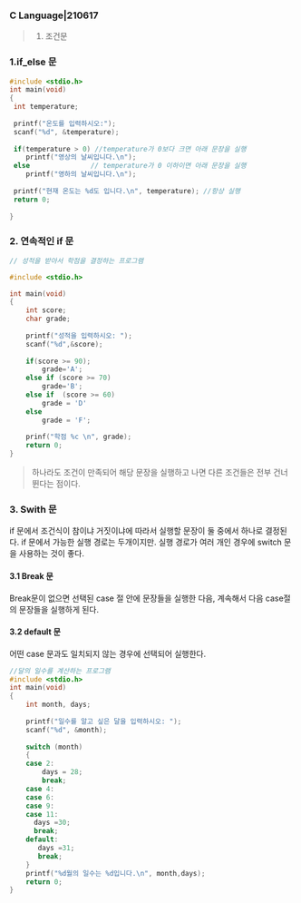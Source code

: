 ### C Language|210617

>1. 조건문



### 1.if_else 문

```c
#include <stdio.h>
int main(void)
{
 int temperature;
 
 printf("온도를 입력하시오:");
 scanf("%d", &temperature);
 
 if(temperature > 0) //temperature가 0보다 크면 아래 문장을 실행
 	printf("영상의 날씨입니다.\n");
 else				// temperature가 0 이하이면 아래 문장을 실행
 	printf("영하의 날씨입니다.\n");
 	
 printf("현재 온도는 %d도 입니다.\n", temperature); //항상 실행
 return 0;
 	
}
```

### 2. 연속적인 if 문



```c
// 성적을 받아서 학점을 결정하는 프로그램

#include <stdio.h>

int main(void)
{
	int score;
	char grade;
	
	printf("성적을 입력하시오: ");
	scanf("%d",&score);
	
	if(score >= 90);
		grade='A';
	else if (score >= 70)
		grade='B';
	else if  (score >= 60)
		grade = 'D'
	else
		grade = 'F';
		
	prinf("학점 %c \n", grade);
	return 0;
}
```

> 하나라도 조건이 만족되어 해당 문장을 실행하고 나면 다른 조건들은 전부 건너뛴다는 점이다.



### 3. Swith 문

if 문에서 조건식이 참이냐 거짓이냐에 따라서 실행할 문장이 둘 중에서 하나로 결정된다. if 문에서 가능한 실행 경로는 두개이지만. 실행 경로가 여러 개인 경우에 switch 문을 사용하는 것이 좋다.

#### 3.1 Break 문

Break문이 없으면 선택된 case 절 안에 문장들을 실행한 다음, 계속해서 다음 case절의 문장들을 실행하게 된다.

#### 3.2 default 문

어떤 case 문과도 일치되지 않는 경우에 선택되어 실행한다.



```c
//달의 일수를 계산하는 프로그램
#include <stdio.h>
int main(void)
{
    int month, days;
    
    printf("일수를 알고 싶은 달을 입력하시오: ");
    scanf("%d", &month);
    
    switch (month)
    {
    case 2:	
        days = 28;
        break;
    case 4:
    case 6:
    case 9:
    case 11:
      days =30;
      break;
    default:
       days =31;
       break;
    }
    printf("%d월의 일수는 %d입니다.\n", month,days);
    return 0;
}
```



